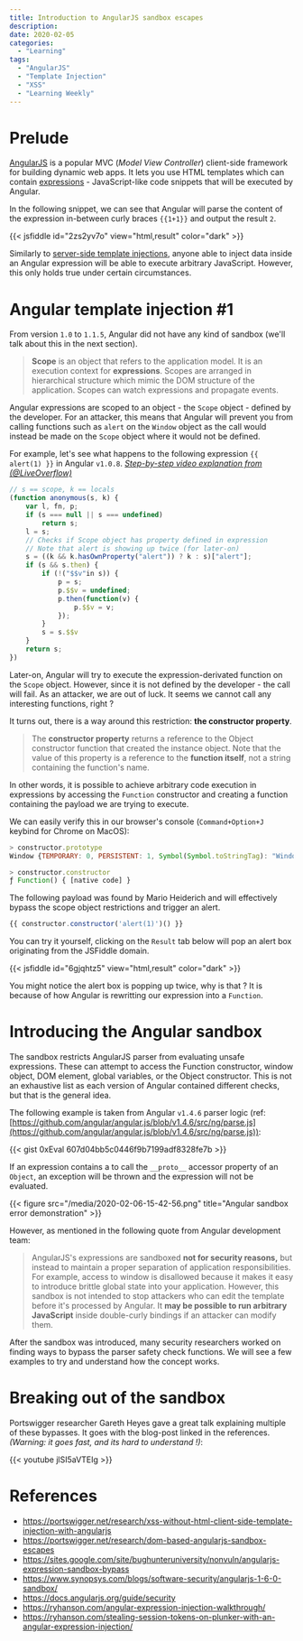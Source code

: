 ```yaml
---
title: Introduction to AngularJS sandbox escapes
description: 
date: 2020-02-05
categories:
  - "Learning"
tags:
  - "AngularJS"
  - "Template Injection"
  - "XSS"
  - "Learning Weekly"
---
```

# Prelude

[AngularJS](https://angularjs.org/) is a popular MVC (*Model View Controller*) client-side framework for building dynamic web apps. It lets you use HTML templates which can contain [expressions](https://docs.angularjs.org/guide/expression) - JavaScript-like code snippets that will be executed by Angular.

In the following snippet, we can see that Angular will parse the content of the expression in-between curly braces `{{1+1}}` and output the result `2`.

{{< jsfiddle id="2zs2yv7o" view="html,result" color="dark" >}}

Similarly to [server-side template injections](https://portswigger.net/research/server-side-template-injection), anyone able to inject data inside an Angular expression will be able to execute arbitrary JavaScript. However, this only holds true under certain circumstances.

# Angular template injection #1

From version `1.0` to `1.1.5`, Angular did not have any kind of sandbox (we'll talk about this in the next section). 

> **Scope** is an object that refers to the application model. It is an execution context for **expressions**. Scopes are arranged in hierarchical structure which mimic the DOM structure of the application. Scopes can watch expressions and propagate events.

Angular expressions are scoped to an object - the `Scope` object - defined by the developer. For an attacker, this means that Angular will prevent you from calling functions such as `alert` on the `Window` object as the call would instead be made on the `Scope` object where it would not be defined.

For example, let's see what happens to the following expression `{{ alert(1) }}` in Angular `v1.0.8`. *[Step-by-step video explanation from (@LiveOverflow)](https://youtu.be/DkL3jaI1cj0?t=40)*

```js
// s == scope, k == locals
(function anonymous(s, k) {
    var l, fn, p;
    if (s === null || s === undefined)
        return s;
    l = s;
    // Checks if Scope object has property defined in expression
    // Note that alert is showing up twice (for later-on)
    s = ((k && k.hasOwnProperty("alert")) ? k : s)["alert"];
    if (s && s.then) {
        if (!("$$v"in s)) {
            p = s;
            p.$$v = undefined;
            p.then(function(v) {
                p.$$v = v;
            });
        }
        s = s.$$v
    }
    return s;
})
```

Later-on, Angular will try to execute the expression-derivated function on the `Scope` object. However, since it is not defined by the developer - the call will fail. As an attacker, we are out of luck. It seems we cannot call any interesting functions, right ?

It turns out, there is a way around this restriction: **the constructor property**.

> The **constructor property** returns a reference to the Object constructor function that created the instance object. Note that the value of this property is a reference to the **function itself**, not a string containing the function's name.

In other words, it is possible to achieve arbitrary code execution in expressions by accessing the `Function` constructor and creating a function containing the payload we are trying to execute.

We can easily verify this in our browser's console (`Command+Option+J` keybind for Chrome on MacOS):

```js
> constructor.prototype
Window {TEMPORARY: 0, PERSISTENT: 1, Symbol(Symbol.toStringTag): "Window", constructor: ƒ}
```
 
```js
> constructor.constructor
ƒ Function() { [native code] }
```

The following payload was found by Mario Heiderich and will effectively bypass the scope object restrictions and trigger an alert.

```js
{{ constructor.constructor('alert(1)')() }}
```

You can try it yourself, clicking on the `Result` tab below will pop an alert box originating from the JSFiddle domain.

{{< jsfiddle id="6gjqhtz5" view="html,result" color="dark" >}}

You might notice the alert box is popping up twice, why is that ? It is because of how Angular is rewritting our expression into a `Function`.

# Introducing the Angular sandbox

The sandbox restricts AngularJS parser from evaluating unsafe expressions. These can attempt to access the Function constructor, window object, DOM element, global variables, or the Object constructor. This is not an exhaustive list as each version of Angular contained different checks, but that is the general idea.

The following example is taken from Angular `v1.4.6` parser logic (ref: [https://github.com/angular/angular.js/blob/v1.4.6/src/ng/parse.js](https://github.com/angular/angular.js/blob/v1.4.6/src/ng/parse.js)):

{{< gist 0xEval 607d04bb5c0446f9b7199adf8328fe7b >}}

If an expression contains a to call the `__proto__` accessor property of an `Object`, an exception will be thrown and the expression will not be evaluated.

{{< figure src="/media/2020-02-06-15-42-56.png" title="Angular sandbox error demonstration" >}}

However, as mentioned in the following quote from Angular development team:

> AngularJS's expressions are sandboxed **not for security reasons,** but instead to maintain a proper separation of application responsibilities. For example, access to window is disallowed because it makes it easy to introduce brittle global state into your application. However, this sandbox is not intended to stop attackers who can edit the template before it's processed by Angular. It **may be possible to run arbitrary JavaScript** inside double-curly bindings if an attacker can modify them.

After the sandbox was introduced, many security researchers worked on finding ways to bypass the parser safety check functions. We will see a few examples to try and understand how the concept works.

# Breaking out of the sandbox


Portswigger researcher Gareth Heyes gave a great talk explaining multiple of these bypasses. It goes with the blog-post linked in the references. *(Warning: it goes fast, and its hard to understand !)*:

{{< youtube jlSI5aVTEIg >}}

# References

- https://portswigger.net/research/xss-without-html-client-side-template-injection-with-angularjs
- https://portswigger.net/research/dom-based-angularjs-sandbox-escapes
- https://sites.google.com/site/bughunteruniversity/nonvuln/angularjs-expression-sandbox-bypass
- https://www.synopsys.com/blogs/software-security/angularjs-1-6-0-sandbox/
- https://docs.angularjs.org/guide/security
- https://ryhanson.com/angular-expression-injection-walkthrough/
- https://ryhanson.com/stealing-session-tokens-on-plunker-with-an-angular-expression-injection/